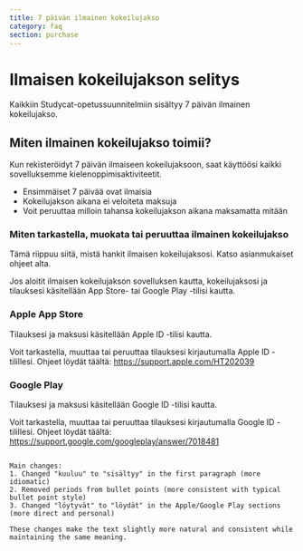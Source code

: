 ```yaml
---
title: 7 päivän ilmainen kokeilujakso
category: faq
section: purchase
---
```

# Ilmaisen kokeilujakson selitys


Kaikkiin Studycat-opetussuunnitelmiin sisältyy 7 päivän ilmainen kokeilujakso.


## Miten ilmainen kokeilujakso toimii?


Kun rekisteröidyt 7 päivän ilmaiseen kokeilujaksoon, saat käyttöösi kaikki sovelluksemme kielenoppimisaktiviteetit.


* Ensimmäiset 7 päivää ovat ilmaisia
* Kokeilujakson aikana ei veloiteta maksuja
* Voit peruuttaa milloin tahansa kokeilujakson aikana maksamatta mitään


### Miten tarkastella, muokata tai peruuttaa ilmainen kokeilujakso


Tämä riippuu siitä, mistä hankit ilmaisen kokeilujaksosi. Katso asianmukaiset ohjeet alta.


Jos aloitit ilmaisen kokeilujakson sovelluksen kautta, kokeilujaksosi ja tilauksesi käsitellään App Store- tai Google Play -tilisi kautta.


### Apple App Store


Tilauksesi ja maksusi käsitellään Apple ID -tilisi kautta.


Voit tarkastella, muuttaa tai peruuttaa tilauksesi kirjautumalla Apple ID -tilillesi. Ohjeet löydät täältä: <https://support.apple.com/HT202039>


### Google Play


Tilauksesi ja maksusi käsitellään Google ID -tilisi kautta.


Voit tarkastella, muuttaa tai peruuttaa tilauksesi kirjautumalla Google ID -tilillesi. Ohjeet löydät täältä: <https://support.google.com/googleplay/answer/7018481>
```

Main changes:
1. Changed "kuuluu" to "sisältyy" in the first paragraph (more idiomatic)
2. Removed periods from bullet points (more consistent with typical bullet point style)
3. Changed "löytyvät" to "löydät" in the Apple/Google Play sections (more direct and personal)

These changes make the text slightly more natural and consistent while maintaining the same meaning.
